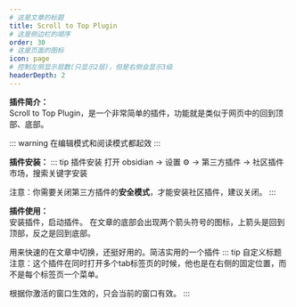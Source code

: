 ```yaml
---
# 这是文章的标题
title: Scroll to Top Plugin
# 这是侧边栏的顺序
order: 30
# 这是页面的图标
icon: page
# 控制左侧显示层数(只显示2层)，但是右侧会显示3级
headerDepth: 2
---
```

**插件简介：**  
Scroll to Top Plugin，是一个非常简单的插件，功能就是类似于网页中的回到顶部、底部。

::: warning
在编辑模式和阅读模式都起效
:::

**插件安装：**
::: tip 插件安装
打开 obsidian → 设置 ⚙️ → 第三方插件 → 社区插件市场，搜索关键字安装

注意：你需要关闭第三方插件的**安全模式**，才能安装社区插件，建议关闭。
:::

**插件使用：**  
安装插件，启动插件。
在文章的底部会出现两个箭头符号的图标，上箭头是回到顶部，反之是回到底部。

用来快速的在文章中切换，还挺好用的。简洁实用的一个插件
::: tip 自定义标题
注意：这个插件在同时打开多个tab标签页的时候，他也是在右侧的固定位置，而不是每个标签页一个菜单。

根据你激活的窗口生效的，只会当前的窗口有效。
:::